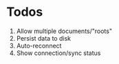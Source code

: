 # Todos

1. Allow multiple documents/"roots"
2. Persist data to disk
3. Auto-reconnect
4. Show connection/sync status
